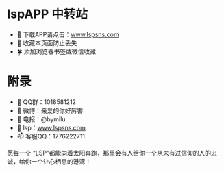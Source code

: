 # lspAPP 中转站
- :star2: 下载APP请点击：www.lspsns.com
- :panda_face: 收藏本页面防止丢失
- :four_leaf_clover: 添加浏览器书签或微信收藏

# 附录

- 👋 QQ群：1018581212
- 👀 微博：亲爱的你好厉害
- 🌱 电报：@bymilu
- 💞️ lsp：www.lspsns.com
- 📫 客服QQ：1776222711

愿每一个 “LSP”都能向着太阳奔跑，那里会有人给你一个从未有过信仰的人的忠诚，给你一个让心栖息的港湾！




<!---
TANG2T/TANG2T is a ✨ special ✨ repository because its `README.md` (this file) appears on your GitHub profile.
You can click the Preview link to take a look at your changes.
--->
